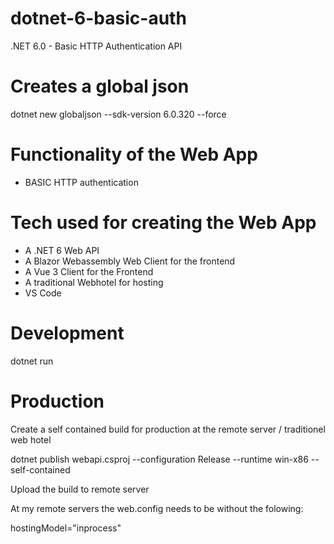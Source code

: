 # dotnet-6-basic-auth

.NET 6.0 - Basic HTTP Authentication API

# Creates a global json

dotnet new globaljson --sdk-version 6.0.320 --force

# Functionality of the Web App

- BASIC HTTP authentication

# Tech used for creating the Web App

- A .NET 6 Web API
- A Blazor Webassembly Web Client for the frontend
- A Vue 3 Client for the Frontend
- A traditional Webhotel for hosting
- VS Code

# Development

dotnet run

# Production

Create a self contained build for production at the remote server / traditionel web hotel

dotnet publish webapi.csproj --configuration Release --runtime win-x86 --self-contained

Upload the build to remote server

At my remote servers the web.config needs to be without the folowing:

hostingModel="inprocess"



